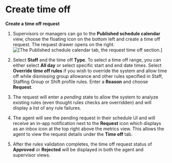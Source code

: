# Create time off<a name="create-time-off-to"></a>

**Create a time off request**

1. Supervisors or managers can go to the **Published schedule calendar** view, choose the floating icon on the bottom left and create a time off request\. The request drawer opens on the right\.  
![\[The Published schedule calendar tab, the request time off section.\]](http://docs.aws.amazon.com/connect/latest/adminguide/images/create-time-off-to.png)

1. Select **Staff** and the time off **Type**\. To select a time off range, you can either select **All day** or select specific start and end date times\. Select **Override time off rules** if you wish to override the system and allow time off while dismissing group allowance and other rules specified in Staff, Staffing Group or Shift profile rules\. Enter a **Reason** and choose **Request**\.

1. The request will enter a *pending* state to allow the system to analyze existing rules \(even thought rules checks are overridden\) and will display a list of any rule failures\.

1. The agent will see the pending request in their schedule UI and will receive an in\-app notification next to the **Request** icon which displays as an inbox icon at the top right above the metrics view\. This allows the agent to view the request details under the **Time off** tab\.

1. After the rules validation completes, the time off request status of **Approved** or **Rejected** will be displayed in both the agent and supervisor views\.